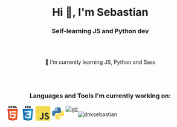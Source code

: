 <h1 align="center">Hi 👋, I'm Sebastian</h1>
<h3 align="center">Self-learning JS and Python dev</h3>

</br></br>
<div align="center">
<p>🌱 I’m currently learning JS, Python and Sass</p>

</br></br>

<h3 align="center">Languages and Tools I'm currently working on:</h3>

<div align="center" style="display:flex;">
<a href="https://www.w3.org/html/" target="_blank" rel="noreferrer"> <img src="https://raw.githubusercontent.com/devicons/devicon/master/icons/html5/html5-original-wordmark.svg" alt="html5" width="40" height="40"/> </a>
<a href="https://www.w3schools.com/css/" target="_blank" rel="noreferrer"> <img src="https://raw.githubusercontent.com/devicons/devicon/master/icons/css3/css3-original-wordmark.svg" alt="css3" width="40" height="40"/> </a> 
<a href="https://developer.mozilla.org/en-US/docs/Web/JavaScript" target="_blank" rel="noreferrer"> <img src="https://raw.githubusercontent.com/devicons/devicon/master/icons/javascript/javascript-original.svg" alt="javascript" width="40" height="40"/> </a> 
<a href="https://www.python.org" target="_blank" rel="noreferrer"> <img src="https://raw.githubusercontent.com/devicons/devicon/master/icons/python/python-original.svg" alt="python" width="40" height="40"/> </a>
<a href="https://git-scm.com/" target="_blank" rel="noreferrer"> <img src="https://www.vectorlogo.zone/logos/git-scm/git-scm-icon.svg" alt="git" width="40" height="40"/> </a>

</br></br>

<p align="center"> <img src="https://komarev.com/ghpvc/?username=dnksebastian&label=Profile%20views&color=30b50f&style=flat" alt="dnksebastian" /> </p>
</div>

